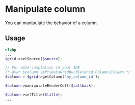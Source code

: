 Manipulate column
=================

You can manipulate the behavior of a column.

## Usage

```php
<?php
...
$grid->setSource($source);

// For auto-completion in your IDE
/* @var $column \APY\DataGridBundle\Grid\Column\Column */
$column = $grid->getColumn('my_column_id');

$column->manipulateRenderCell($callback);

$column->setTitle($title);
...
```
